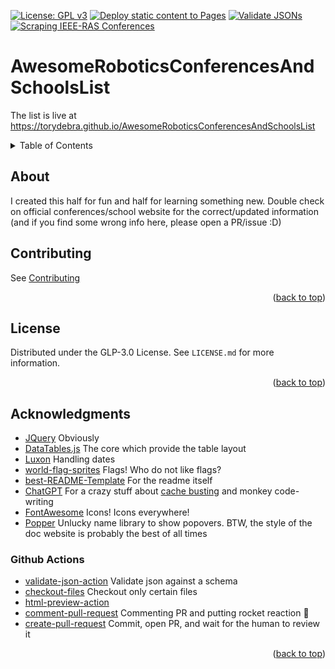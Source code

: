 <a name="readme-top"></a>
[![License: GPL v3](https://img.shields.io/badge/License-GPLv3-blue.svg)](https://www.gnu.org/licenses/gpl-3.0)
[![Deploy static content to Pages](https://github.com/torydebra/AwesomeRoboticsConferencesAndSchoolsList/actions/workflows/static.yml/badge.svg)](https://github.com/torydebra/AwesomeRoboticsConferencesAndSchoolsList/actions/workflows/static.yml)
[![Validate JSONs](https://github.com/torydebra/AwesomeRoboticsConferencesAndSchoolsList/actions/workflows/validateJson.yml/badge.svg)](https://github.com/torydebra/AwesomeRoboticsConferencesAndSchoolsList/actions/workflows/validateJson.yml)
[![Scraping IEEE-RAS Conferences](https://github.com/torydebra/AwesomeRoboticsConferencesAndSchoolsList/actions/workflows/IEEEScraper.yml/badge.svg)](https://github.com/torydebra/AwesomeRoboticsConferencesAndSchoolsList/actions/workflows/IEEEScraper.yml)

# AwesomeRoboticsConferencesAndSchoolsList

The list is live at https://torydebra.github.io/AwesomeRoboticsConferencesAndSchoolsList

<!-- TABLE OF CONTENTS -->
<details>
  <summary>Table of Contents</summary>
  <ol>
    <li><a href="#about">About</a></li>
    <li><a href="#contributing">Contributing</a></li>
    <li><a href="#license">License</a></li>
    <li><a href="#acknowledgments">Acknowledgments</a></li>
  </ol>
</details>

## About
I created this half for fun and half for learning something new. Double check on official conferences/school website for the correct/updated information (and if you find some wrong info here, please open a PR/issue :D)  

<a name="readme-top"></a>

## Contributing
See [Contributing](https://github.com/torydebra/AwesomeRoboticsConferencesAndSchoolsList/blob/master/CONTRIBUTING.md)

<p align="right">(<a href="#readme-top">back to top</a>)</p>

## License

Distributed under the GLP-3.0 License. See `LICENSE.md` for more information.

<p align="right">(<a href="#readme-top">back to top</a>)</p>

## Acknowledgments

* [JQuery](https://jquery.com/) Obviously
* [DataTables.js](https://datatables.net/) The core which provide the table layout
* [Luxon](https://moment.github.io/luxon/) Handling dates
* [world-flag-sprites](https://github.com/lafeber/world-flags-sprite) Flags! Who do not like flags?
* [best-README-Template](https://github.com/othneildrew/Best-README-Template) For the readme itself
* [ChatGPT](https://openai.com/blog/chatgpt) For a crazy stuff about [cache busting](https://github.com/torydebra/AwesomeRoboticsConferencesAndSchoolsList/blob/master/.github/workflows/static.yml#L37-L43) and monkey code-writing
* [FontAwesome](https://fontawesome.com/) Icons! Icons everywhere!
* [Popper](https://popper.js.org/) Unlucky name library to show popovers. BTW, the style of the doc website is probably the best of all times

### Github Actions
* [validate-json-action](https://github.com/OrRosenblatt/validate-json-action) Validate json against a schema
* [checkout-files](https://github.com/Bhacaz/checkout-files) Checkout only certain files
* [html-preview-action](https://github.com/pavi2410/html-preview-action) 
* [comment-pull-request](https://github.com/thollander/actions-comment-pull-request) Commenting PR and putting rocket reaction :rocket:
* [create-pull-request](https://github.com/marketplace/actions/create-pull-request) Commit, open PR, and wait for the human to review it

<p align="right">(<a href="#readme-top">back to top</a>)</p>
